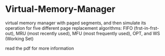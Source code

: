 # Virtual-Memory-Manager
virtual memory manager with paged segments, and then simulate its operation for five different page replacement algorithms: FIFO (frst-in-frst-out), MRU (most recently used), MFU (most frequently used), OPT, and WS (Working Set)

read the pdf for more information
